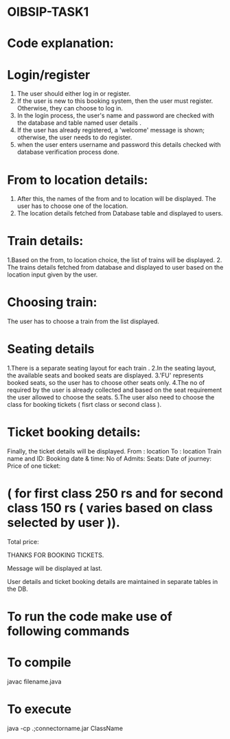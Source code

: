 # OIBSIP-TASK1
# Code explanation:

# Login/register

1. The user should either log in or register.
2.  If the user is new to this booking system, then the user must register. Otherwise, they can choose to log in. 
3. In the login process, the user's name and password are checked with the database and table named user details .
4. If the user has already registered, a 'welcome' message is shown; otherwise, the user needs to do register.
5. when the user enters username and password this details checked with database verification process done.

# From to location details:

1. After this, the names of the from and to location  will be displayed. The user has to choose one of the location.
2. The location details fetched from Database table and displayed to users.

# Train details:

1.Based on the from, to location choice, the list of trains will be displayed.
2. The trains details fetched from database and displayed to user based on the location input given by the user.

# Choosing train:

The user has to choose a train from the list displayed.

# Seating details

1.There is a separate seating layout for each train .
2.In the seating layout, the available seats and booked seats are displayed.
3.'FU' represents booked seats, so the user has to choose other seats only.
4.The no of required by the user is already collected and based on the seat requirement the user allowed to choose the seats.
5.The user also need to choose the class for booking tickets ( fisrt class or second class ).

 # Ticket booking details:

Finally, the ticket details will be displayed. 
From :  location
To : location
Train name and ID: 
Booking date & time: 
No of Admits: 
Seats:
Date of journey:
Price of one ticket:
# ( for first class 250 rs and for second class 150 rs ( varies based on class selected by user )).
Total price: 

THANKS FOR BOOKING TICKETS.

Message will be displayed at last. 


User details and ticket booking details are maintained in separate tables in the DB.

# To run the code make use of following commands

# To compile
javac filename.java
# To execute 
java -cp .;connectorname.jar ClassName
